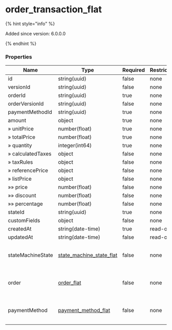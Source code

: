 
# order_transaction_flat

{% hint style="info" %}

Added since version: 6.0.0.0

{% endhint %}

### Properties

|Name|Type|Required|Restrictions|Description|
|---|---|---|---|---|
|id|string(uuid)|false|none|none|
|versionId|string(uuid)|false|none|none|
|orderId|string(uuid)|true|none|none|
|orderVersionId|string(uuid)|false|none|none|
|paymentMethodId|string(uuid)|true|none|none|
|amount|object|true|none|none|
|» unitPrice|number(float)|true|none|none|
|» totalPrice|number(float)|true|none|none|
|» quantity|integer(int64)|true|none|none|
|» calculatedTaxes|object|false|none|none|
|» taxRules|object|false|none|none|
|» referencePrice|object|false|none|none|
|» listPrice|object|false|none|none|
|»» price|number(float)|false|none|none|
|»» discount|number(float)|false|none|none|
|»» percentage|number(float)|false|none|none|
|stateId|string(uuid)|true|none|none|
|customFields|object|false|none|none|
|createdAt|string(date-time)|true|read-only|none|
|updatedAt|string(date-time)|false|read-only|none|
|stateMachineState|[state_machine_state_flat](/schema/state_machine_state_flat.md)|false|none|Added since version: 6.0.0.0|
|order|[order_flat](/schema/order_flat.md)|false|none|Added since version: 6.0.0.0|
|paymentMethod|[payment_method_flat](/schema/payment_method_flat.md)|false|none|Added since version: 6.0.0.0|
